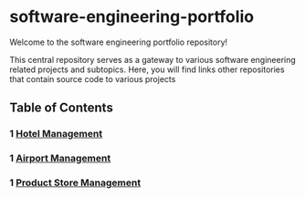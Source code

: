 # software-engineering-portfolio

Welcome to the software engineering portfolio repository! 

This central repository serves as a gateway to various software engineering related projects and subtopics. Here, you will find links other repositories that contain source code to various projects

## Table of Contents
### 1 [Hotel Management](https://github.com/SkanderGasmi/hotel-management)
### 1 [Airport Management](https://github.com/SkanderGasmi/airport-management)
### 1 [Product Store Management](https://github.com/SkanderGasmi/Product-Store)
